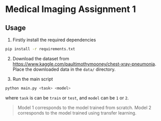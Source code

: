 # Medical Imaging Assignment 1

## Usage

1. Firstly install the required dependencies

```bash
pip install -r requirements.txt
```

2. Download the dataset from https://www.kaggle.com/paultimothymooney/chest-xray-pneumonia. Place the downloaded data in the `data/` directory.

3. Run the main script

```bash
python main.py <task> <model>
```

where `task` is can be `train` or `test`, and `model` can be `1` or `2`.

> Model 1 corresponds to the model trained from scratch. Model 2 corresponds to the model trained using transfer learning.
